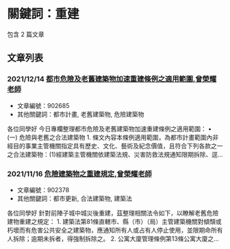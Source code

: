 # 關鍵詞：重建

包含 2 篇文章

## 文章列表

### 2021/12/14 [都市危險及老舊建築物加速重建條例之適用範圍,曾榮耀老師](../../articles/902685_%E9%83%BD%E5%B8%82%E5%8D%B1%E9%9A%AA%E5%8F%8A%E8%80%81%E8%88%8A%E5%BB%BA%E7%AF%89%E7%89%A9%E5%8A%A0%E9%80%9F%E9%87%8D%E5%BB%BA%E6%A2%9D%E4%BE%8B%E4%B9%8B%E9%81%A9%E7%94%A8%E7%AF%84%E5%9C%8D%2C%E6%9B%BE%E6%A6%AE%E8%80%80%E8%80%81%E5%B8%AB.md)
- 文章編號：902685
- 其他關鍵詞：都市計畫, 老舊建築物, 危險建築物

各位同學好 今日專欄整理都市危險及老舊建築物加速重建條例之適用範圍： • (一) 危險與老舊之合法建築物 1. 條文內容本條例適用範圍，為都市計畫範圍內非經目的事業主管機關指定具有歷史、文化、藝術及紀念價值，且符合下列各款之一之合法建築物：(1)經建築主管機關依建築法規、災害防救法規通知限期拆除、逕...

### 2021/11/16 [危險建築物之重建規定,曾榮耀老師](../../articles/902378_%E5%8D%B1%E9%9A%AA%E5%BB%BA%E7%AF%89%E7%89%A9%E4%B9%8B%E9%87%8D%E5%BB%BA%E8%A6%8F%E5%AE%9A%2C%E6%9B%BE%E6%A6%AE%E8%80%80%E8%80%81%E5%B8%AB.md)
- 文章編號：902378
- 其他關鍵詞：都市更新, 合法建築物, 建築法

各位同學好 針對前陣子城中城災後重建，茲整理相關法令如下，以瞭解老舊危險建物重建之規定： 1. 建築法第81條直轄市、縣（市）（局）主管建築機關對傾頹或朽壞而有危害公共安全之建築物，應通知所有人或占有人停止使用，並限期命所有人拆除；逾期未拆者，得強制拆除之。 2. 公寓大廈管理條例第13條公寓大廈之...
